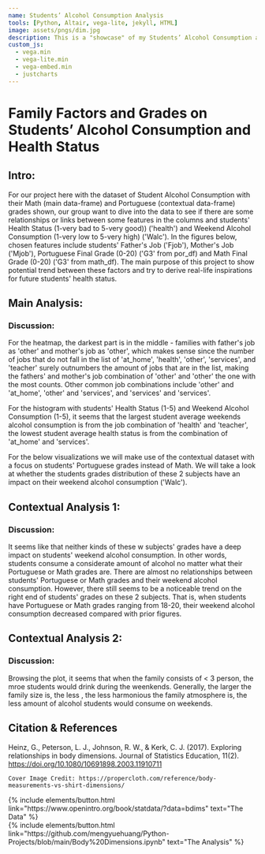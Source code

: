 ```yaml
---
name: Students’ Alcohol Consumption Analysis
tools: [Python, Altair, vega-lite, jekyll, HTML]
image: assets/pngs/dim.jpg
description: This is a "showcase" of my Students’ Alcohol Consumption analysis!
custom_js:
  - vega.min
  - vega-lite.min
  - vega-embed.min
  - justcharts
---
```


# Family Factors and Grades on Students’ Alcohol Consumption and Health Status


## Intro:
For our project here with the dataset of Student Alcohol Consumption with their Math (main data-frame) and Portuguese (contextual data-frame) grades shown, our group want to dive into the data to see if there are some relationships or links between some features in the columns and students' Health Status (1-very bad to 5-very good)) ('health') and Weekend Alcohol Consumption (1-very low to 5-very high) ('Walc'). In the figures below, chosen features include students' Father's Job ('Fjob'), Mother's Job ('Mjob'), Portuguese Final Grade (0-20) ('G3' from por_df) and Math Final Grade (0-20) ('G3' from math_df). The main purpose of this project to show potential trend between these factors and try to derive real-life inspirations for future students' health status.


## Main Analysis:
<vegachart schema-url="{{ site.baseurl }}/assets/json/main_dashboard.json" style="width: 100%"></vegachart>

### Discussion:
For the heatmap, the darkest part is in the middle - families with father's job as 'other' and mother's job as 'other', which makes sense since the number of jobs that do not fall in the list of 'at_home', 'health', 'other', 'services', and 'teacher' surely outnumbers the amount of jobs that are in the list, making the fathers' and mother's job combination of 'other' and 'other' the one with the most counts. Other common job combinations include 'other' and 'at_home', 'other' and 'services', and 'services' and 'services'.

For the histogram with students' Health Status (1-5) and Weekend Alcohol Consumption (1-5), it seems that the largest student average weekends alcohol consumption is from the job combination of 'health' and 'teacher', the lowest student average health status is from the combination of 'at_home' and 'services'.

For the below visualizations we will make use of the contextual dataset with a focus on students' Portuguese grades instead of Math. We will take a look at whether the students grades distribution of these 2 subjects have an impact on their weekend alcohol consumption ('Walc').


## Contextual Analysis 1:

<vegachart schema-url="{{ site.baseurl }}/assets/json/hist1_por.json" style="width: 100%"></vegachart>
<vegachart schema-url="{{ site.baseurl }}/assets/json/hist1_math.json" style="width: 100%"></vegachart>

### Discussion:
It seems like that neither kinds of these w subjects' grades have a deep impact on students' weekend alcohol consumption. In other words, students consume a considerate amount of alcohol no matter what their Portuguese or Math grades are. There are almost no relationships between students' Portuguese or Math grades and their weekend alcohol consumption. However, there still seems to be a noticeable trend on the right end of students' grades on these 2 subjects. That is, when students have Portuguese or Math grades ranging from 18-20, their weekend alcohol consumption decreased compared with prior figures.


## Contextual Analysis 2:

<vegachart schema-url="{{ site.baseurl }}/assets/json/heat2_por.json" style="width: 100%"></vegachart>

### Discussion:
Browsing the plot, it seems that when the family consists of < 3 person, the mroe students would drink during the weenkends. Generally, the larger the family size is, the less , the less harmonious the family atmosphere is, the less amount of alcohol students would consume on weekends.

## Citation & References

Heinz, G., Peterson, L. J., Johnson, R. W., &amp; Kerk, C. J. (2017). Exploring relationships in body dimensions. Journal of Statistics Education, 11(2). https://doi.org/10.1080/10691898.2003.11910711 




```
Cover Image Credit: https://propercloth.com/reference/body-measurements-vs-shirt-dimensions/
```

<!-- these are written in a combo of html and liquid --> 

<div class="left">
{% include elements/button.html link="https://www.openintro.org/book/statdata/?data=bdims" text="The Data" %}
</div>

<div class="right">
{% include elements/button.html link="https://github.com/mengyuehuang/Python-Projects/blob/main/Body%20Dimensions.ipynb" text="The Analysis" %}
</div>